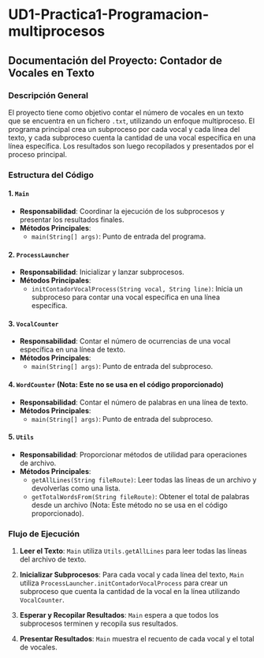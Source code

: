 # UD1-Practica1-Programacion-multiprocesos

## Documentación del Proyecto: Contador de Vocales en Texto

### Descripción General

El proyecto tiene como objetivo contar el número de vocales en un texto que se encuentra en un fichero `.txt`, utilizando un enfoque multiproceso. El programa principal crea un subproceso por cada vocal y cada línea del texto, y cada subproceso cuenta la cantidad de una vocal específica en una línea específica. Los resultados son luego recopilados y presentados por el proceso principal.

### Estructura del Código

#### 1. `Main`

- **Responsabilidad**: Coordinar la ejecución de los subprocesos y presentar los resultados finales.
- **Métodos Principales**:
    - `main(String[] args)`: Punto de entrada del programa.

#### 2. `ProcessLauncher`

- **Responsabilidad**: Inicializar y lanzar subprocesos.
- **Métodos Principales**:
    - `initContadorVocalProcess(String vocal, String line)`: Inicia un subproceso para contar una vocal específica en una línea específica.

#### 3. `VocalCounter`

- **Responsabilidad**: Contar el número de ocurrencias de una vocal específica en una línea de texto.
- **Métodos Principales**:
    - `main(String[] args)`: Punto de entrada del subproceso.

#### 4. `WordCounter` (Nota: Este no se usa en el código proporcionado)

- **Responsabilidad**: Contar el número de palabras en una línea de texto.
- **Métodos Principales**:
    - `main(String[] args)`: Punto de entrada del subproceso.

#### 5. `Utils`

- **Responsabilidad**: Proporcionar métodos de utilidad para operaciones de archivo.
- **Métodos Principales**:
    - `getAllLines(String fileRoute)`: Leer todas las líneas de un archivo y devolverlas como una lista.
    - `getTotalWordsFrom(String fileRoute)`: Obtener el total de palabras desde un archivo (Nota: Este método no se usa en el código proporcionado).

### Flujo de Ejecución

1. **Leer el Texto**: `Main` utiliza `Utils.getAllLines` para leer todas las líneas del archivo de texto.

2. **Inicializar Subprocesos**: Para cada vocal y cada línea del texto, `Main` utiliza `ProcessLauncher.initContadorVocalProcess` para crear un subproceso que cuenta la cantidad de la vocal en la línea utilizando `VocalCounter`.

3. **Esperar y Recopilar Resultados**: `Main` espera a que todos los subprocesos terminen y recopila sus resultados.

4. **Presentar Resultados**: `Main` muestra el recuento de cada vocal y el total de vocales.



